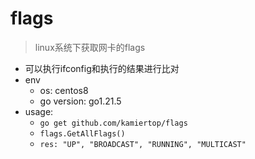 # flags
> linux系统下获取网卡的flags
- 可以执行ifconfig和执行的结果进行比对
- env
  - os: centos8
  - go version: go1.21.5
- usage: 
  - `go get github.com/kamiertop/flags`
  - `flags.GetAllFlags()`
  - `res: "UP", "BROADCAST", "RUNNING", "MULTICAST"`